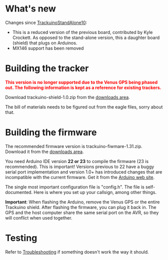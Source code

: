 # What's new #

Changes since [TrackuinoStandAlone10](TrackuinoStandAlone10.md):

  * This is a reduced version of the previous board, contributed by Kyle Crockett. As opposed to the stand-alone version, this a daughter board (shield) that plugs on Arduinos.
  * MX146 support has been removed

# Building the tracker #

<font color='red'><b>This version is no longer supported due to the Venus GPS being phased out. The following information is kept as a reference for existing trackers.</b></font>

Download trackuino-shield-1.0.zip from the [downloads area](http://code.google.com/p/trackuino/downloads/list).

The bill of materials needs to be figured out from the eagle files, sorry about that.

# Building the firmware #

The recommended firmware version is trackuino-fiwmare-1.31.zip. Download it from the [downloads area](http://code.google.com/p/trackuino/downloads/list).

You need Arduino IDE version **22 or 23** to compile the firmware (23 is recommended). This is important! Versions previous to 22 have a buggy serial port implementation and version 1.0+ has introduced changes that are incompatible with the current firmware. Get it from the [Arduino web site](http://arduino.cc/).

The single most important configuration file is "config.h". The file is self-documented. Here is where you set up your callsign, among other things.

**Important**: When flashing the Arduino, remove the Venus GPS or the entire Trackuino shield. After flashing the firmware, you can plug it back in. The GPS and the host computer share the same serial port on the AVR, so they will conflict when used together.

# Testing #

Refer to [Troubleshooting](Troubleshooting.md) if something doesn't work the way it should.